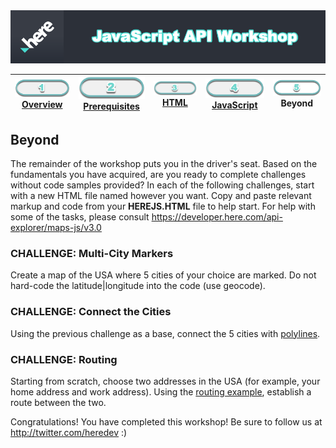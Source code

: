 <img src="./images/here_workshop.png" width="890" />

| [![Overview](./images/01_off.png)<br>Overview](./README.md) | [![Prerequisites](./images/02_off.png)<br>Prerequisites](./02.md) | [![HTML](./images/03_off.png)<br>HTML](./03.md) | [![JavaScript](./images/04_off.png)<br>JavaScript](./04.md) | ![Beyond](./images/05.png)<br>Beyond
| :---: | :---: | :---: | :---: | :---: |

## Beyond

The remainder of the workshop puts you in the driver's seat. Based on the fundamentals you have acquired, are you ready to complete challenges without code samples provided? In each of the following challenges, start with a new HTML file named however you want. Copy and paste relevant markup and code from your **HEREJS.HTML** file to help start. For help with some of the tasks, please consult https://developer.here.com/api-explorer/maps-js/v3.0 

### CHALLENGE: Multi-City Markers

Create a map of the USA where 5 cities of your choice are marked. Do not hard-code the latitude|longitude into the code (use geocode).

### CHALLENGE: Connect the Cities

Using the previous challenge as a base, connect the 5 cities with [polylines](https://developer.here.com/api-explorer/maps-js/v3.0/geoshapes/polyline-on-the-map).

### CHALLENGE: Routing

Starting from scratch, choose two addresses in the USA (for example, your home address and work address). Using the [routing example](https://developer.here.com/api-explorer/maps-js/v3.0/servicesRouting/map-with-route-from-a-to-b), establish a route between the two.

Congratulations! You have completed this workshop! Be sure to follow us at http://twitter.com/heredev :)
